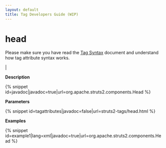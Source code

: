 ```yaml
---
layout: default
title: Tag Developers Guide (WIP)
---
```


# head


Please make sure you have read the [Tag Syntax](#PAGE_13927) document and understand how tag attribute syntax works.

| 

__Description__



{% snippet id=javadoc|javadoc=true|url=org.apache.struts2.components.Head %}

__Parameters__



{% snippet id=tagattributes|javadoc=false|url=struts2-tags/head.html %}

__Examples__



{% snippet id=example1|lang=xml|javadoc=true|url=org.apache.struts2.components.Head %}

